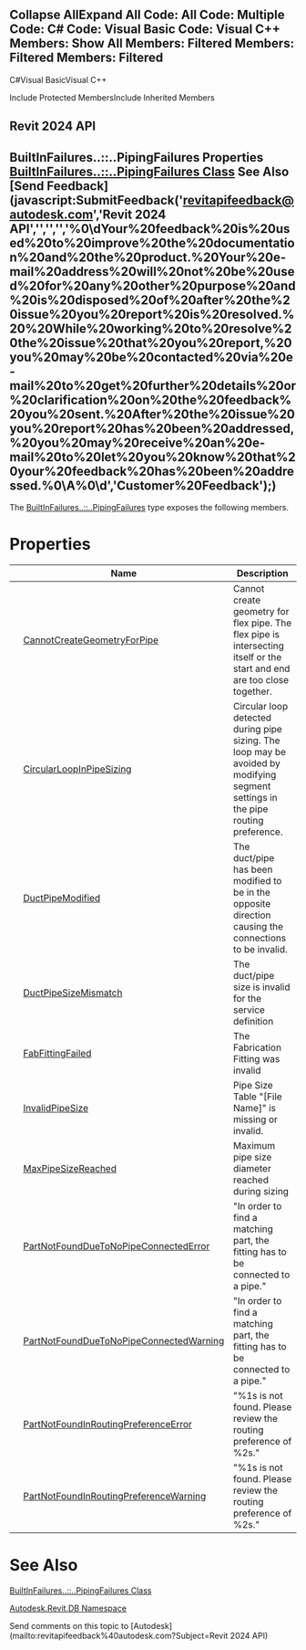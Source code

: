 ﻿

Collapse AllExpand All Code: All Code: Multiple Code: C# Code: Visual Basic Code: Visual C++  Members: Show All Members: Filtered Members: Filtered Members: Filtered   
---  
  
C#Visual BasicVisual C++

Include Protected MembersInclude Inherited Members

Revit 2024 API  
---  
BuiltInFailures..::..PipingFailures Properties  
[BuiltInFailures..::..PipingFailures Class](315ce880-e60a-1af9-bdf9-09ac738260c6.md) See Also [Send Feedback](javascript:SubmitFeedback\('revitapifeedback@autodesk.com','Revit 2024 API','','','','%0\\dYour%20feedback%20is%20used%20to%20improve%20the%20documentation%20and%20the%20product.%20Your%20e-mail%20address%20will%20not%20be%20used%20for%20any%20other%20purpose%20and%20is%20disposed%20of%20after%20the%20issue%20you%20report%20is%20resolved.%20%20While%20working%20to%20resolve%20the%20issue%20that%20you%20report,%20you%20may%20be%20contacted%20via%20e-mail%20to%20get%20further%20details%20or%20clarification%20on%20the%20feedback%20you%20sent.%20After%20the%20issue%20you%20report%20has%20been%20addressed,%20you%20may%20receive%20an%20e-mail%20to%20let%20you%20know%20that%20your%20feedback%20has%20been%20addressed.%0\\A%0\\d','Customer%20Feedback'\);)  
---  
  
The [BuiltInFailures..::..PipingFailures](315ce880-e60a-1af9-bdf9-09ac738260c6.md) type exposes the following members.

# Properties

|  | Name | Description |
| --- | --- | --- |
|  | [CannotCreateGeometryForPipe](3d587a64-ba7b-4b9c-a9dd-cc96a871efa9.md) | Cannot create geometry for flex pipe. The flex pipe is intersecting itself or the start and end are too close together. |
|  | [CircularLoopInPipeSizing](4bb998b0-7378-c517-17e9-cd288e075dd2.md) | Circular loop detected during pipe sizing. The loop may be avoided by modifying segment settings in the pipe routing preference. |
|  | [DuctPipeModified](9c949e78-6455-3d1a-53c2-261be2c7a949.md) | The duct/pipe has been modified to be in the opposite direction causing the connections to be invalid. |
|  | [DuctPipeSizeMismatch](a7f8ebb9-def8-67bf-34e2-31992fa67173.md) | The duct/pipe size is invalid for the service definition |
|  | [FabFittingFailed](78cc4aad-1d3d-587c-6756-e0fdde30d23f.md) | The Fabrication Fitting was invalid |
|  | [InvalidPipeSize](eb523735-344d-3cac-fea0-7ea078e724a2.md) | Pipe Size Table "[File Name]" is missing or invalid. |
|  | [MaxPipeSizeReached](92ee1567-2083-9425-ae91-911b56cd1030.md) | Maximum pipe size diameter reached during sizing |
|  | [PartNotFoundDueToNoPipeConnectedError](a51aa46c-d6ed-ec08-f1b8-607f7d00b9b9.md) | "In order to find a matching part, the fitting has to be connected to a pipe." |
|  | [PartNotFoundDueToNoPipeConnectedWarning](de1c2939-4dcb-16a7-bc27-b448cb539ed6.md) | "In order to find a matching part, the fitting has to be connected to a pipe." |
|  | [PartNotFoundInRoutingPreferenceError](0e14fef1-ceb2-dd88-e352-a22f55cc7605.md) | "%1s is not found. Please review the routing preference of %2s." |
|  | [PartNotFoundInRoutingPreferenceWarning](f09863b3-e48b-b548-c42f-56299b1b52a3.md) | "%1s is not found. Please review the routing preference of %2s." |
  
# See Also

[BuiltInFailures..::..PipingFailures Class](315ce880-e60a-1af9-bdf9-09ac738260c6.md)

[Autodesk.Revit.DB Namespace](87546ba7-461b-c646-cbb1-2cb8f5bff8b2.md)

Send comments on this topic to [Autodesk](mailto:revitapifeedback%40autodesk.com?Subject=Revit 2024 API)